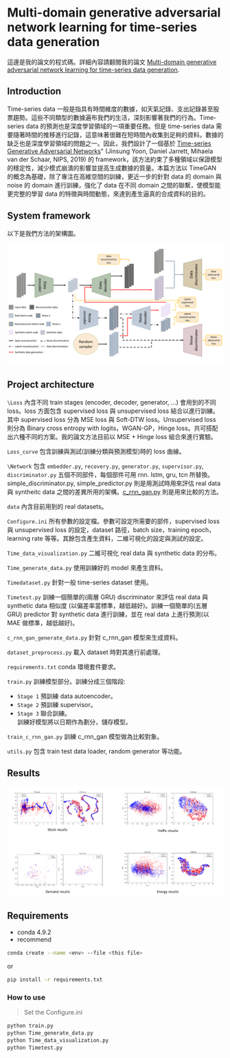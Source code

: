 # Multi-domain generative adversarial network learning for time-series data generation

這邊是我的論文的程式碼。詳細內容請翻閱我的論文 [Multi-domain generative adversarial network learning for time-series data generation](https://github.com/kent1201/Master-thesis/blob/master/Src/Multi-domain%20generative%20adversarial%20network%20learning%20for%20time-series%20data%20generation%20v3.pdf).

## Introduction
Time-series data 一般是指具有時間維度的數據，如天氣記錄、支出記錄甚至股票趨勢。這些不同類型的數據遍布我們的生活，深刻影響著我們的行為。Time-series data 的預測也是深度學習領域的一項重要任務。但是 time-series data 需要隨著時間的推移進行記錄，這意味著很難在短時間內收集到足夠的資料。數據的缺乏也是深度學習領域的問題之一。因此，我們設計了一個基於 [Time-series Generative Adversarial Networks](https://papers.nips.cc/paper/2019/hash/c9efe5f26cd17ba6216bbe2a7d26d490-Abstract.html)" (Jinsung Yoon, Daniel Jarrett, Mihaela van der Schaar, NIPS, 2019) 的 framework，該方法約束了多種領域以保證模型的穩定性，減少模式崩潰的影響並提高生成數據的質量。本篇方法以 TimeGAN 的概念為基礎，除了專注在高維空間的訓練，更近一步的針對 data 的 domain 與 noise 的 domain 進行訓練，強化了 data 在不同 domain 之間的聯繫，使模型能更完整的學習 data 的特徵與時間動態，來達到產生逼真的合成資料的目的。

## System framework

以下是我們方法的架構圖。

![System framework](https://github.com/kent1201/Master-thesis/blob/master/Src/System%20Framework%20new.png)


## Project architecture
`\Loss` 內含不同 train stages (encoder, decoder, generator, ...) 會用到的不同 loss。loss 方面包含 supervised loss 與 unsupervised loss 結合以進行訓練。其中 supervised loss 分為 MSE loss 與 Soft-DTW loss。Unsupervised loss 則分為 Binary cross entropy with logits，WGAN-GP，Hinge loss。共可搭配出六種不同的方案。我的論文方法目前以 MSE + Hinge loss 組合來進行實驗。

`Loss_curve` 包含訓練與測試(訓練分類與預測模型)時的 loss 曲線。

`\Network` 包含 `embedder.py`, `recovery.py`, `generator.py`, `supervisor.py`, `discriminator.py` 五個不同部件，每個部件可用 rnn. lstm, gru, tcn 所替換。simple_discriminator.py, simple_predictor.py 則是用測試時用來評估 real data 與 syntheitc data 之間的差異所用的架構。[c_rnn_gan.py](https://github.com/olofmogren/c-rnn-gan) 則是用來比較的方法。

`data` 內含目前用到的 real datasets。

`Configure.ini` 所有參數的設定檔。參數可設定所需要的部件，supervised loss 與 unsupervised loss 的設定，dataset 路徑，batch size，training epoch，learning rate 等等。其餘包含產生資料，二維可視化的設定與測試的設定。 

`Time_data_visualization.py` 二維可視化 real data 與 synthetic data 的分布。

`Time_generate_data.py` 使用訓練好的 model 來產生資料。

`Timedataset.py` 針對一般 time-series dataset 使用。

`Timetest.py` 訓練一個簡單的(兩層 GRU) discriminator 來評估 real data 與 synthetic data 相似度 (以偏差率當標準，越低越好)。訓練一個簡單的(五層 GRU) predictor 對 synthetic data 進行訓練，並在 real data 上進行預測(以 MAE 做標準，越低越好)。

`c_rnn_gan_generate_data.py` 針對 c_rnn_gan 模型來生成資料。

`dataset_preprocess.py` 載入 dataset 時對其進行前處理。

`requirements.txt` conda 環境套件要求。

`train.py` 訓練模型部分。訓練分成三個階段: 
* `Stage 1` 預訓練 data autoencoder。
* `Stage 2` 預訓練 supervisor。
* `Stage 3` 聯合訓練。  
訓練好模型將以日期作為劃分，儲存模型。 

`train_c_rnn_gan.py` 訓練 c_rnn_gan 模型做為比較對象。

`utils.py` 包含 train test data loader, random generator 等功能。 

## Results
![Our visualization results](https://github.com/kent1201/Master-thesis/blob/master/Src/Our%20visualization%20result.png)


## Requirements

* conda 4.9.2
* recommend
```bash
conda create --name <env> --file <this file>
``` 
or
```bash
pip install -r requirements.txt
```

### How to use

>Set the Configure.ini
```python
python train.py
python Time_generate_data.py
python Time_data_visualization.py
python Timetest.py
```

